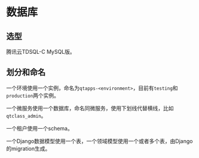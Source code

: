 # 数据库

## 选型

腾讯云TDSQL-C MySQL版。

## 划分和命名

一个环境使用一个实例，命名为`qtapps-<environment>`，目前有`testing`和`production`两个实例。

一个微服务使用一个数据库，命名同微服务，使用下划线代替横线，比如`qtclass_admin`。

一个租户使用一个schema。

一个Django数据模型使用一个表，一个领域模型使用一个或者多个表，由Django的migration生成。